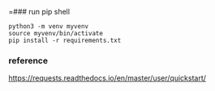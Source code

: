 =### run pip shell
```
python3 -m venv myvenv
source myvenv/bin/activate
pip install -r requirements.txt
```


### reference
https://requests.readthedocs.io/en/master/user/quickstart/

